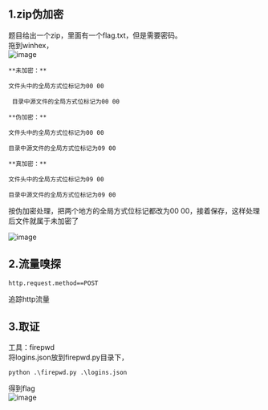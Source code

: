1.zip伪加密
-

题目给出一个zip，里面有一个flag.txt，但是需要密码。<br>
拖到winhex，<br>
![image](https://github.com/xhsy0314/Task/assets/84487619/0cc48105-7a64-4944-98bd-608b10908f53)

    **未加密：**

    文件头中的全局方式位标记为00 00
    
     目录中源文件的全局方式位标记为00 00
    
    **伪加密：**
    
    文件头中的全局方式位标记为00 00
    
    目录中源文件的全局方式位标记为09 00
    
    **真加密：**
    
    文件头中的全局方式位标记为09 00
    
    目录中源文件的全局方式位标记为09 00

按伪加密处理，把两个地方的全局方式位标记都改为00 00，接着保存，这样处理后文件就属于未加密了<br>

![image](https://github.com/xhsy0314/Task/assets/84487619/4a320ef8-af4c-45a6-abc7-b25745fd3d6f)


2.流量嗅探
-
```
http.request.method==POST
```
追踪http流量

3.取证
-

工具：firepwd<br>
将logins.json放到firepwd.py目录下，
```
python .\firepwd.py .\logins.json
```
得到flag<br>
![image](https://github.com/xhsy0314/Task/assets/84487619/86aa6251-93cd-4449-90a8-787f6cdac1fa)

